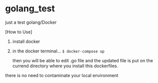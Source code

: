 # golang_test
just a test golang/Docker

[How to Use]
 1. install docker
 2. in the docker terminal...
    `$ docker-compose up `
    
    then you will be able to edit .go file and the updated file is put on the currend directory where you install this dockerfiles.
    

there is no need to contaminate your local environment
